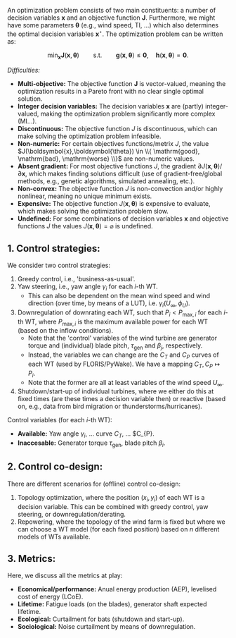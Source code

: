 An optimization problem consists of two main constituents: a number of decision variables $\boldsymbol{x}$ and an objective function $\boldsymbol{J}$. Furthermore, we might have some parameters $\boldsymbol{\theta}$ (e.g., wind speed, TI, ...) which also determines the optimal decision variables $\boldsymbol{x}^{\star}$. The optimization problem can be written as:

$$\min_{\boldsymbol{x}} \boldsymbol{J}(\boldsymbol{x}, \boldsymbol{\theta}) \qquad \text{s.t.} \qquad \boldsymbol{g}(\boldsymbol{x}, \boldsymbol{\theta}) \leq \boldsymbol{0}, \quad \boldsymbol{h}(\boldsymbol{x}, \boldsymbol{\theta}) = \boldsymbol{0}.$$

*Difficulties:*

- **Multi-objective:** The objective function $\boldsymbol{J}$ is vector-valued, meaning the optimization results in a Pareto front with no clear single optimal solution.
- **Integer decision variables:** The decision variables $\boldsymbol{x}$ are (partly) integer-valued, making the optimization problem significantly more complex (MI...).
- **Discontinuous:** The objective function $J$ is discontinuous, which can make solving the optimization problem infeasible.
- **Non-numeric:** For certain objectives functions/metrix $J$, the value $J(\boldsymbol{x},\boldsymbol{\theta}) \in \\{ \mathrm{good}, \mathrm{bad}, \mathrm{worse} \\}$ are non-numeric values.
- **Absent gradient:** For most objective functions $J$, the gradient $\partial J(\boldsymbol{x}, \boldsymbol{\theta}) / \partial \boldsymbol{x}$, which makes finding solutions difficult (use of gradient-free/global methods, e.g., genetic algorithms, simulated annealing, etc.).
- **Non-convex:** The objective function $J$ is non-convection and/or highly nonlinear, meaning no unique minimum exists.
- **Expensive:** The objective function $J(\boldsymbol{x}, \boldsymbol{\theta})$ is expensive to evaluate, which makes solving the optimization problem slow.
- **Undefined:** For some combinations of decision variables $\boldsymbol{x}$ and objective functions $J$ the values $J(\boldsymbol{x},\boldsymbol{\theta}) = \varnothing$ is undefined.

## 1. Control strategies:

We consider two control strategies:

1. Greedy control, i.e., 'business-as-usual'.
2. Yaw steering, i.e., yaw angle $\gamma_{i}$ for each $i$-th WT.
   - This can also be dependent on the mean wind speed and wind direction (over time, by means of a LUT), i.e. $\gamma_{i}(U_{\infty},\phi_{U})$.
3. Downregulation of downrating each WT, such that $P_{i} < P_{\mathrm{max},i}$ for each $i$-th WT, where $P_{\mathrm{max},i}$ is the maximum available power for each WT (based on the inflow conditions).
   - Note that the 'control' variables of the wind turbine are generator torque and (individual) blade pitch, $\tau_{\mathrm{gen}}$ and $\beta_{j}$, respectively.
   - Instead, the variables we can change are the $C_{T}$ and $C_{P}$ curves of each WT (used by FLORIS/PyWake). We have a mapping $C_{T},C_{P} \mapsto P_{i}$.
   - Note that the former are all at least variables of the wind speed $U_{\infty}$.
4. Shutdown/start-up of individual turbines, where we either do this at fixed times (are these times a decision variable then) or reactive (based on, e.g., data from bird migration or thunderstorms/hurricanes).
  
Control variables (for each $i$-th WT):

- **Available:** Yaw angle $\gamma_{i}$, ... curve $C_{T}$, ... $C_{P}.
- **Inaccesable:** Generator torque $\tau_{\mathrm{gen}}$, blade pitch $\beta_{i}$.
  
## 2. Control co-design:

There are different scenarios for (offline) control co-design:

1. Topology optimization, where the position $(x_{i},y_{i})$ of each WT is a decision variable. This can be combined with greedy control, yaw steering, or downregulation/derating.
2. Repowering, where the topology of the wind farm is fixed but where we can choose a WT model (for each fixed position) based on $n$ different models of WTs available.

## 3. Metrics:

Here, we discuss all the metrics at play:

- **Economical/performance:** Anual energy production (AEP), levelised cost of energy (LCoE).
- **Lifetime:** Fatigue loads (on the blades), generator shaft expected lifetime.
- **Ecological:** Curtailment for bats (shutdown and start-up).
- **Sociological:** Noise curtailment by means of downregulation.
